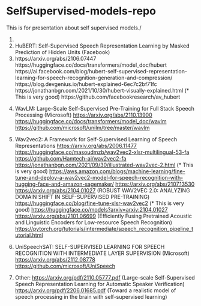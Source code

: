 # SelfSupervised-models-repo
This is for presentation about self supervised models./

  1. 
      <li>HuBERT: Self-Supervised Speech Representation Learning by Masked Prediction of Hidden Units (Facebook)</li>
      <li>https://arxiv.org/abs/2106.07447</li>
      https://huggingface.co/docs/transformers/model_doc/hubert
      https://ai.facebook.com/blog/hubert-self-supervised-representation-learning-for-speech-recognition-generation-and-compression/
      https://blog.devgenius.io/hubert-explained-6ec7c2bf71fc
      https://jonathanbgn.com/2021/10/30/hubert-visually-explained.html (* This is very good)
      https://github.com/facebookresearch/av_hubert
      
  2. 
      WavLM: Large-Scale Self-Supervised Pre-Training for Full Stack Speech Processing (Microsoft)
      https://arxiv.org/abs/2110.13900
      https://huggingface.co/docs/transformers/model_doc/wavlm
      https://github.com/microsoft/unilm/tree/master/wavlm
  
  3. 
      Wav2vec2: A Framework for Self-Supervised Learning of Speech Representations
      https://arxiv.org/abs/2006.11477
      https://huggingface.co/masoudmzb/wav2vec2-xlsr-multilingual-53-fa
      https://github.com/Hamtech-ai/wav2vec2-fa
      https://jonathanbgn.com/2021/09/30/illustrated-wav2vec-2.html (* This is very good)
      https://aws.amazon.com/blogs/machine-learning/fine-tune-and-deploy-a-wav2vec2-model-for-speech-recognition-with-hugging-face-and-amazon-sagemaker/
      https://arxiv.org/abs/2107.13530
      https://arxiv.org/abs/2104.01027 (ROBUST WAV2VEC 2.0: ANALYZING DOMAIN SHIFT IN SELF-SUPERVISED PRE-TRAINING)
      https://huggingface.co/blog/fine-tune-xlsr-wav2vec2 (* This is very good)
      https://huggingface.co/models?arxiv=arxiv:2104.01027
      https://arxiv.org/abs/2101.06699 (Efficiently Fusing Pretrained Acoustic and Linguistic Encoders for Low-resource Speech Recognition)
      https://pytorch.org/tutorials/intermediate/speech_recognition_pipeline_tutorial.html
      
  4.  
      UniSpeechSAT: SELF-SUPERVISED LEARNING FOR SPEECH RECOGNITION WITH INTERMEDIATE LAYER SUPERVISION (Microsoft)
      https://arxiv.org/abs/2112.08778
      https://github.com/microsoft/UniSpeech
      
 5. Other:
      https://arxiv.org/pdf/2110.05777.pdf (Large-scale Self-Supervised Speech Representation Learning for Automatic Speaker Verification)
      https://arxiv.org/pdf/2206.01685.pdf (Toward a realistic model of speech processing in the brain with self-supervised learning)
